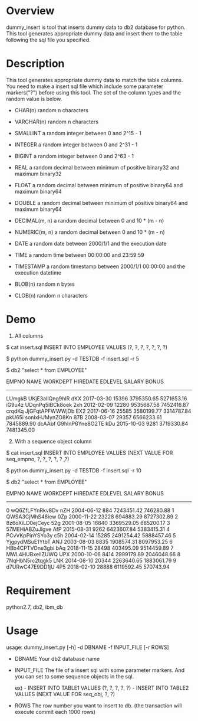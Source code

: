# Overview 
 
 dummy_insert is tool that inserts dummy data to db2 database for python.
 This tool generates appropriate dummy data and insert them to the table following 
 the sql file you specified.

# Description

 This tool generates appropriate dummy data to match the table columns.
 You need to make a insert sql file which include some parameter markers("?") before
 using this tool.
 The set of the column types and the random value is below.

 - CHAR(n)
    random n characters

 - VARCHAR(n)
    random n characters

 - SMALLINT
    a random integer between 0 and 2^15 - 1

 - INTEGER
    a random integer between 0 and 2^31 - 1

 - BIGINT
    a random integer between 0 and 2^63 - 1

 - REAL
    a random decimal between minimum of positive binary32 and maximum binary32

 - FLOAT
    a random decimal between minimum of positive binary64 and maximum binary64
  
 - DOUBLE
    a random decimal between minimum of positive binary64 and maximum binary64

 - DECIMAL(m, n)
    a random decimal between 0 and 10 * (m - n)

 - NUMERIC(m, n)
    a random decimal between 0 and 10 * (m - n)

 - DATE
    a random date between 2000/1/1 and the execution date

 - TIME
    a random time between 00:00:00 and 23:59:59

 - TIMESTAMP
    a random timestamp between 2000/1/1 00:00:00 and the execution datetime

 - BLOB(n)
    random n bytes

 - CLOB(n)
    random n characters
    
# Demo

 1. All columns

 $ cat insert.sql
 INSERT INTO EMPLOYEE VALUES (?, ?, ?, ?, ?, ?, ?)

 $ python dummy_insert.py -d TESTDB -f insert.sql -r 5

 $ db2 "select * from EMPLOYEE"

 EMPNO  NAME            WORKDEPT HIREDATE   EDLEVEL SALARY      BONUS
 ------ --------------- -------- ---------- ------- ----------- -----------
 LUmgkB UKjE3aIlQng9hIR dKX      2017-03-30   15396  3795350.65  5271653.16
 iG9u4z UDqnPq5IBCk8oek 2xh      2012-02-09   12280  9535687.58  7452416.87
 crqdKq JjGFqtAPFWWWjDb EX2      2017-06-16   25585  3580199.77  3314787.84
 pkU65i sonIxHJMynZO8Kn 87B      2008-03-07   29357  6566233.61  7845889.90
 dcAAbf G9hInP6Yne8O2TE kDu      2015-10-03    9281  3719330.84  7481345.00


 2. With a sequence object column
 
 $ cat insert.sql
 INSERT INTO EMPLOYEE VALUES (NEXT VALUE FOR seq_empno, ?, ?, ?, ?, ? ,?)

 $ python dummy_insert.py -d TESTDB -f insert.sql -r 10

 $ db2 "select * from EMPLOYEE"

 EMPNO  NAME            WORKDEPT HIREDATE   EDLEVEL SALARY      BONUS
 ------ --------------- -------- ---------- ------- ----------- -----------
 0      wQ6ZfLFYnRkv8Dv nZH      2004-06-12     884  7243451.42   746280.88
 1      QWSA3CjMhS48iew 0Zp      2000-11-22   23228   694883.29  8727302.89
 2      8z6oXiLD0ejCeyc 52g      2001-08-05   16840  3369529.05   685200.17
 3      57MEHiABZuJlgve AfP      2015-08-31    9262  6423607.84  5383415.31
 4      PCvVKpPinYSYo3y c5h      2004-02-14   15285  2491254.42  5888457.46
 5      YjgpydMSuE1YtbT ANJ      2003-08-03    8835  1908574.31  8097953.25
 6      HBb4CPTVOne3gbi bAq      2018-11-15   28498   403495.09  9514459.89
 7      MWL4HUBxeiIZUWQ UPX      2000-10-06    8414  2999179.89  2046048.66
 8      7NqHbN5rc2tqgk5 LNK      2014-08-10   20344  2263640.65  1883061.79
 9      d7URwC47E9DD1jU 4P5      2018-02-10   28888  6119592.45   570743.94

# Requirement

 python2.7, db2, ibm_db

# Usage

 usage: dummy_insert.py [-h] -d DBNAME -f INPUT_FILE [-r ROWS]

   - DBNAME
       Your db2 database name

   - INPUT_FILE
       The file of a insert sql with some parameter markers. And you can 
       set to some sequence objects in the sql.

       ex)
         - INSERT INTO TABLE1 VALUES (?, ?, ?, ?, ?) 
         - INSERT INTO TABLE2 VALUES (NEXT VALUE FOR seq_obj, ?, ?)

   - ROWS
       The row number you want to insert to db.
       (the transaction will execute commit each 1000 rows)
       
